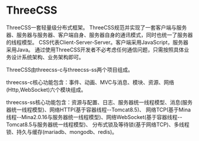 # ThreeCSS

ThreeCSS一套轻量级分布式框架。
ThreeCSS规范并实现了一套客户端与服务器、服务器与服务器、客户端自身、服务器自身的通讯模式，同时也统一了服务器的线程模型。
CSS代表Client-Server-Server。客户端采用JavaScript，服务器采用Java。
通过使用ThreeCSS开发者不必考虑任何通信问题，只需按照具体业务设计系统架构、业务架构即可。

ThreeCSS由threecss-c与threecss-ss两个项目组成。

threecss-c核心功能包含：事件、动画、MVC与消息、模块、资源、网络(Http,WebSocket)六个模块组成。

threecss-ss核心功能包含：资源与配置、日志、服务器统一线程模型、消息(服务器统一线程模型)、网络HTTP(基于容器线程--Tomcat8.5)、
网络TCP(基于Mina线程--Mina2.0.16与服务器统一线程模型)、网络WebSocket(基于容器线程--Tomcat8.5与服务器统一线程模型)、
分布式锁及等待锁(基于网络TCP)、多线程锁、持久与缓存(mariadb、mongodb、redis)。
